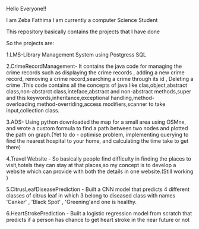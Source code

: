 Hello Everyone!!

I am Zeba Fathima
I am currently a computer Science Student

This repository basically contains the projects that I have done 

So the projects are:

1.LMS-Library Management System using Postgress SQL 

2.CrimeRecordManagement- It contains the java code for managing the crime records such as displaying the crime records , adding a new crime record, removing a crime record,searching a crime through its id , Deleting a crime .This code contains all the concepts of java like clas,object,abstract class,non-abstarct class,inteface,abstract and non-abstract methods,super and this keywords,inheritance,exceptional handling,method-overloading,method-overriding,access modifiers,scanner to take input,collection class. 

3.ADS- Using python downloaded the map for a small area using OSMnx, and wrote a custom formula to find a path between two nodes and plotted the path on graph.(Yet to do - optimise problem, implementing querying to find the nearest hospital to your home, and calculating the time take to get there)

4.Travel Website - So basically people find difficulty in finding the places to visit,hotels they can stay at that places,so my concept is to develop a website which can provide with both the details in one website.(Still working )

5.CitrusLeafDiseasePrediction - Built a CNN model that predicts 4 different classes of citrus leaf in which 3 belong to diseased class with names 'Canker' , 'Black Spot' , 'Greening'and one is healthy.

6.HeartStrokePrediction - Built a logistic regression model from scratch that predicts if a person has chance to get heart stroke in the near future or not

